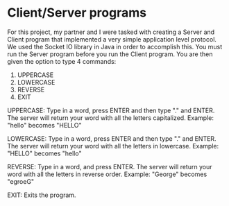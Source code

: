 # Client/Server programs
For this project, my partner and I were tasked with creating a Server and Client program that implemented a very simple application level protocol. We used the Socket IO library in Java in order to accomplish this.
You must run the Server program before you run the Client program.
You are then given the option to type 4 commands:
1. UPPERCASE
2. LOWERCASE
3. REVERSE
4. EXIT

UPPERCASE: Type in a word, press ENTER and then type "." and ENTER. The server will return your word with all the letters capitalized.
Example: "hello" becomes "HELLO"

LOWERCASE: Type in a word, press ENTER and then type "." and ENTER. The server will return your word with all the letters in lowercase.
Example: "HELLO" becomes "hello"

REVERSE: Type in a word, and press ENTER. The server will return your word with all the letters in reverse order.
Example: "George" becomes "egroeG"

EXIT: Exits the program.
